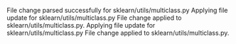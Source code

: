 File change parsed successfully for sklearn/utils/multiclass.py
Applying file update for sklearn/utils/multiclass.py
File change applied to sklearn/utils/multiclass.py.
Applying file update for sklearn/utils/multiclass.py
File change applied to sklearn/utils/multiclass.py.
